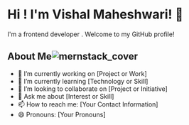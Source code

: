 # Hi ! I'm Vishal Maheshwari! 👋

I'm a frontend developer . Welcome to my GitHub profile!


## About Me![mernstack_cover](https://github.com/Visal20497/Visal20497/assets/147162171/ce5d5a4a-6bf6-4ceb-8e2a-69f61e22e5d0)


- 🔭 I’m currently working on [Project or Work]
- 🌱 I’m currently learning [Technology or Skill]
- 👯 I’m looking to collaborate on [Project or Initiative]
- 💬 Ask me about [Interest or Skill]
- 📫 How to reach me: [Your Contact Information]
- 😄 Pronouns: [Your Pronouns]
